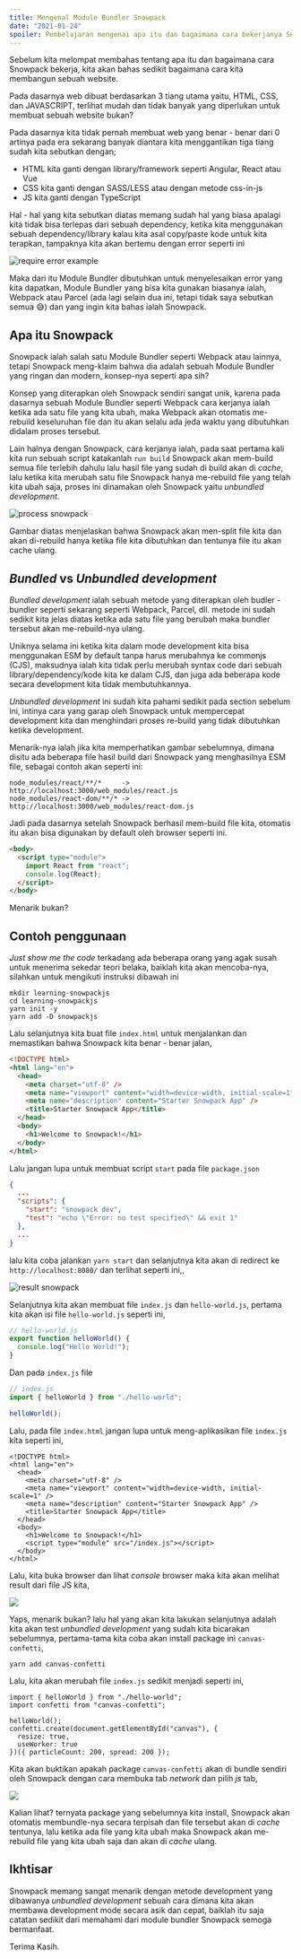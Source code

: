 ```yaml
---
title: Mengenal Module Bundler Snowpack
date: "2021-01-24"
spoiler: Pembelajaran mengenai apa itu dan bagaimana cara bekerjanya Snowpack
---
```


Sebelum kita melompat membahas tentang apa itu dan bagaimana cara Snowpack bekerja, kita akan bahas sedikit bagaimana cara kita membangun sebuah website.

Pada dasarnya web dibuat berdasarkan 3 tiang utama yaitu, HTML, CSS, dan JAVASCRIPT, terlihat mudah dan tidak banyak yang diperlukan untuk membuat sebuah website bukan?

Pada dasarnya kita tidak pernah membuat web yang benar - benar dari 0 artinya pada era sekarang banyak diantara kita menggantikan tiga tiang sudah kita sebutkan dengan;

- HTML kita ganti dengan library/framework seperti Angular, React atau Vue
- CSS kita ganti dengan SASS/LESS atau dengan metode css-in-js
- JS kita ganti dengan TypeScript

Hal - hal yang kita sebutkan diatas memang sudah hal yang biasa apalagi kita tidak bisa terlepas dari sebuah dependency, ketika kita menggunakan sebuah dependency/library kalau kita asal copy/paste kode untuk kita terapkan, tampaknya kita akan bertemu dengan error seperti ini

![require error example](./image-1.png)

Maka dari itu Module Bundler dibutuhkan untuk menyelesaikan error yang kita dapatkan, Module Bundler yang bisa kita gunakan biasanya ialah, Webpack atau Parcel (ada lagi selain dua ini, tetapi tidak saya sebutkan semua 😅) dan yang ingin kita bahas ialah Snowpack.

## Apa itu Snowpack

Snowpack ialah salah satu Module Bundler seperti Webpack atau lainnya, tetapi Snowpack meng-klaim bahwa dia adalah sebuah Module Bundler yang ringan dan modern, konsep-nya seperti apa sih?

Konsep yang diterapkan oleh Snowpack sendiri sangat unik, karena pada dasarnya sebuah Module Bundler seperti Webpack cara kerjanya ialah ketika ada satu file yang kita ubah, maka Webpack akan otomatis me-rebuild keseluruhan file dan itu akan selalu ada jeda waktu yang dibutuhkan didalam proses tersebut.

Lain halnya dengan Snowpack, cara kerjanya ialah, pada saat pertama kali kita run sebuah script katakanlah `run build` Snowpack akan mem-build semua file terlebih dahulu lalu hasil file yang sudah di build akan di _cache_, lalu ketika kita merubah satu file Snowpack hanya me-rebuild file yang telah kita ubah saja, proses ini dinamakan oleh Snowpack yaitu _unbundled development_.

![process snowpack](./image-2.png)

Gambar diatas menjelaskan bahwa Snowpack akan men-split file kita dan akan di-rebuild hanya ketika file kita dibutuhkan dan tentunya file itu akan cache ulang.

## _Bundled_ vs _Unbundled development_

_Bundled development_ ialah sebuah metode yang diterapkan oleh budler - bundler seperti sekarang seperti Webpack, Parcel, dll. metode ini sudah sedikit kita jelas diatas ketika ada satu file yang berubah maka bundler tersebut akan me-rebuild-nya ulang.

Uniknya selama ini ketika kita dalam mode development kita bisa menggunakan ESM by default tanpa harus merubahnya ke commonjs (CJS), maksudnya ialah kita tidak perlu merubah syntax code dari sebuah library/dependency/kode kita ke dalam CJS, dan juga ada beberapa kode secara development kita tidak membutuhkannya.

_Unbundled development_ ini sudah kita pahami sedikit pada section sebelum ini, intinya cara yang garap oleh Snowpack untuk mempercepat development kita dan menghindari proses re-build yang tidak dibutuhkan ketika development.

Menarik-nya ialah jika kita memperhatikan gambar sebelumnya, dimana disitu ada beberapa file hasil build dari Snowpack yang menghasilnya ESM file, sebagai contoh akan seperti ini:

```console
node_modules/react/**/*     -> http://localhost:3000/web_modules/react.js
node_modules/react-dom/**/* -> http://localhost:3000/web_modules/react-dom.js
```

Jadi pada dasarnya setelah Snowpack berhasil mem-build file kita, otomatis itu akan bisa digunakan by default oleh browser seperti ini.

```html
<body>
  <script type="module">
    import React from "react";
    console.log(React);
  </script>
</body>
```

Menarik bukan?

## Contoh penggunaan

_Just show me the code_ terkadang ada beberapa orang yang agak susah untuk menerima sekedar teori belaka, baiklah kita akan mencoba-nya, silahkan untuk mengikuti instruksi dibawah ini

```console
mkdir learning-snowpackjs
cd learning-snowpackjs
yarn init -y
yarn add -D snowpackjs
```

Lalu selanjutnya kita buat file `index.html` untuk menjalankan dan memastikan bahwa Snowpack kita benar - benar jalan,

```html
<!DOCTYPE html>
<html lang="en">
  <head>
    <meta charset="utf-8" />
    <meta name="viewport" content="width=device-width, initial-scale=1" />
    <meta name="description" content="Starter Snowpack App" />
    <title>Starter Snowpack App</title>
  </head>
  <body>
    <h1>Welcome to Snowpack!</h1>
  </body>
</html>
```

Lalu jangan lupa untuk membuat script `start` pada file `package.json`

```json
{
  ...
  "scripts": {
    "start": "snowpack dev",
    "test": "echo \"Error: no test specified\" && exit 1"
  },
  ...
}
```

lalu kita coba jalankan `yarn start` dan selanjutnya kita akan di redirect ke `http://localhost:8080/` dan terlihat seperti ini,,

![result snowpack](./image-3.png)

Selanjutnya kita akan membuat file `index.js` dan `hello-world.js`, pertama kita akan isi file `hello-world.js` seperti ini,

```js
// hello-world.js
export function helloWorld() {
  console.log("Hello World!");
}
```

Dan pada `index.js` file

```js
// index.js
import { helloWorld } from "./hello-world";

helloWorld();
```

Lalu, pada file `index.html` jangan lupa untuk meng-aplikasikan file `index.js` kita seperti ini,

```html{11}
<!DOCTYPE html>
<html lang="en">
  <head>
    <meta charset="utf-8" />
    <meta name="viewport" content="width=device-width, initial-scale=1" />
    <meta name="description" content="Starter Snowpack App" />
    <title>Starter Snowpack App</title>
  </head>
  <body>
    <h1>Welcome to Snowpack!</h1>
    <script type="module" src="/index.js"></script>
  </body>
</html>
```

Lalu, kita buka browser dan lihat _console_ browser maka kita akan melihat result dari file JS kita,

![](./image-4.png)

Yaps, menarik bukan? lalu hal yang akan kita lakukan selanjutnya adalah kita akan test _unbundled development_ yang sudah kita bicarakan sebelumnya, pertama-tama kita coba akan install package ini `canvas-confetti`,

```console
yarn add canvas-confetti
```

Lalu, kita akan merubah file `index.js` sedikit menjadi seperti ini,

```js{5-8}
import { helloWorld } from "./hello-world";
import confetti from "canvas-confetti";

helloWorld();
confetti.create(document.getElementById("canvas"), {
  resize: true,
  useWorker: true
})({ particleCount: 200, spread: 200 });
```

Kita akan buktikan apakah package `canvas-confetti` akan di bundle sendiri oleh Snowpack dengan cara membuka tab _network_ dan pilih _js_ tab,

![](./image-5.png)

Kalian lihat? ternyata package yang sebelumnya kita install, Snowpack akan otomatis membundle-nya secara terpisah dan file tersebut akan di _cache_ tentunya, lalu ketika ada file yang kita ubah maka Snowpack akan me-rebuild file yang kita ubah saja dan akan di _cache_ ulang.

## Ikhtisar

Snowpack memang sangat menarik dengan metode development yang dibawanya _unbundled development_ sebuah cara dimana kita akan membawa development mode secara asik dan cepat, baiklah itu saja catatan sedikit dari memahami dari module bundler Snowpack semoga bermanfaat.

Terima Kasih.
